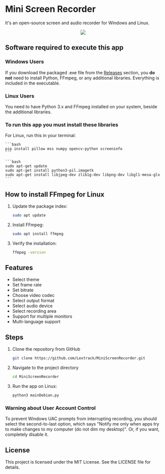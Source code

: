 # Mini Screen Recorder

It's an open-source screen and audio recorder for Windows and Linux.

<p align="center">
  <a href="https://i.postimg.cc/"><img src="https://i.postimg.cc/TwNGNVCF/2024-07-31-20h19-14.png"></a>
</p>

## Software required to execute this app

### Windows Users

If you download the packaged .exe file from the [Releases](https://github.com/Lextrack/MiniScreenRecorder/releases) section, you **do not** need to install Python, FFmpeg, or any additional libraries. Everything is included in the executable.

### Linux Users

You need to have Python 3.x and FFmpeg installed on your system, beside the additional libraries.

### To run this app you must install these libraries

For Linux, run this in your terminal:

    ```bash
    pip install pillow mss numpy opencv-python screeninfo
    ```

    ```bash
    sudo apt-get update
    sudo apt-get install python3-pil.imagetk
    sudo apt-get install libjpeg-dev zlib1g-dev libpng-dev libgl1-mesa-glx
    ```

## How to install FFmpeg for Linux

  1. Update the package index:
      ```bash
      sudo apt update
      ```
  2. Install FFmpeg:
      ```bash
      sudo apt install ffmpeg
      ```
  3. Verify the installation:
      ```bash
      ffmpeg -version
      ```

## Features

- Select theme
- Set frame rate
- Set bitrate
- Choose video codec
- Select output format
- Select audio device
- Select recording area
- Support for multiple monitors
- Multi-language support

## Steps

1. Clone the repository from GitHub

    ```bash
    git clone https://github.com/Lextrack/MiniScreenRecorder.git
    ```

2. Navigate to the project directory

    ```bash
    cd MiniScreenRecorder
    ```

3. Run the app on Linux:

    ```bash
    python3 mainDebian.py
    ```

### Warning about User Account Control

To prevent Windows UAC prompts from interrupting recording, you should select the second-to-last option, which says "Notify me only when apps try to make changes to my computer (do not dim my desktop)". Or, if you want, completely disable it.

## License

This project is licensed under the MIT License. See the LICENSE file for details.
